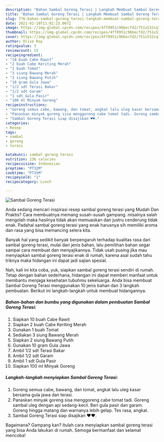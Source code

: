 ```yaml
---
description: "Bahan Sambal Goreng Terasi | Langkah Membuat Sambal Goreng Terasi Yang Lezat Sekali"
title: "Bahan Sambal Goreng Terasi | Langkah Membuat Sambal Goreng Terasi Yang Lezat Sekali"
slug: 776-bahan-sambal-goreng-terasi-langkah-membuat-sambal-goreng-terasi-yang-lezat-sekali
date: 2021-01-10T11:02:23.067Z
image: https://img-global.cpcdn.com/recipes/4ff0951c96becfd2/751x532cq70/sambal-goreng-terasi-foto-resep-utama.jpg
thumbnail: https://img-global.cpcdn.com/recipes/4ff0951c96becfd2/751x532cq70/sambal-goreng-terasi-foto-resep-utama.jpg
cover: https://img-global.cpcdn.com/recipes/4ff0951c96becfd2/751x532cq70/sambal-goreng-terasi-foto-resep-utama.jpg
author: Olive Roy
ratingvalue: 3
reviewcount: 15
recipeingredient:
- "10 buah Cabe Rawit"
- "2 buah Cabe Keriting Merah"
- "1 buah Tomat"
- "3 siung Bawang Merah"
- "2 siung Bawang Putih"
- "10 gram Gula Jawa"
- "1/2 sdt Terasi Bakar"
- "1/2 sdt Garam"
- "1 sdt Gula Pasir"
- "100 ml Minyak Goreng"
recipeinstructions:
- "Goreng semua cabe, bawang, dan tomat, angkat lalu uleg kasar bersama gula jawa dan terasi."
- "Panaskan minyak goreng sisa menggoreng cabe tomat tadi. Goreng sambal uleg dengan api sedang-kecil. Beri gula pasir dan garam. Goreng hingga matang dan warnanya lebih gelap. Tes rasa, angkat."
- "Sambal Goreng Terasi siap disajikan ♥️♥️."
categories:
- Resep
tags:
- sambal
- goreng
- terasi

katakunci: sambal goreng terasi 
nutrition: 236 calories
recipecuisine: Indonesian
preptime: "PT32M"
cooktime: "PT35M"
recipeyield: "1"
recipecategory: Lunch

---
```



![Sambal Goreng Terasi](https://img-global.cpcdn.com/recipes/4ff0951c96becfd2/751x532cq70/sambal-goreng-terasi-foto-resep-utama.jpg)

Anda sedang mencari inspirasi resep sambal goreng terasi yang Mudah Dan Praktis? Cara membuatnya memang susah-susah gampang. misalnya salah mengolah maka hasilnya tidak akan memuaskan dan justru cenderung tidak enak. Padahal sambal goreng terasi yang enak harusnya sih memiliki aroma dan rasa yang bisa memancing selera kita.



Banyak hal yang sedikit banyak berpengaruh terhadap kualitas rasa dari sambal goreng terasi, mulai dari jenis bahan, lalu pemilihan bahan segar sampai cara membuat dan menyajikannya. Tidak usah pusing jika mau menyiapkan sambal goreng terasi enak di rumah, karena asal sudah tahu triknya maka hidangan ini dapat jadi sajian spesial.


Nah, kali ini kita coba, yuk, siapkan sambal goreng terasi sendiri di rumah. Tetap dengan bahan sederhana, hidangan ini dapat memberi manfaat untuk membantu menjaga kesehatan tubuhmu sekeluarga. Anda bisa membuat Sambal Goreng Terasi menggunakan 10 jenis bahan dan 3 langkah pembuatan. Berikut ini langkah-langkah untuk membuat hidangannya.

<!--inarticleads1-->

##### Bahan-bahan dan bumbu yang digunakan dalam pembuatan Sambal Goreng Terasi:

1. Siapkan 10 buah Cabe Rawit
1. Siapkan 2 buah Cabe Keriting Merah
1. Gunakan 1 buah Tomat
1. Sediakan 3 siung Bawang Merah
1. Siapkan 2 siung Bawang Putih
1. Gunakan 10 gram Gula Jawa
1. Ambil 1/2 sdt Terasi Bakar
1. Ambil 1/2 sdt Garam
1. Ambil 1 sdt Gula Pasir
1. Siapkan 100 ml Minyak Goreng




<!--inarticleads2-->

##### Langkah-langkah menyiapkan Sambal Goreng Terasi:

1. Goreng semua cabe, bawang, dan tomat, angkat lalu uleg kasar bersama gula jawa dan terasi.
1. Panaskan minyak goreng sisa menggoreng cabe tomat tadi. Goreng sambal uleg dengan api sedang-kecil. Beri gula pasir dan garam. Goreng hingga matang dan warnanya lebih gelap. Tes rasa, angkat.
1. Sambal Goreng Terasi siap disajikan ♥️♥️.




Bagaimana? Gampang kan? Itulah cara menyiapkan sambal goreng terasi yang bisa Anda lakukan di rumah. Semoga bermanfaat dan selamat mencoba!
